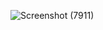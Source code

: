 
![Screenshot (7911)](https://github.com/user-attachments/assets/aeb6a833-9ec1-4c6a-852b-291845e7eed7)

